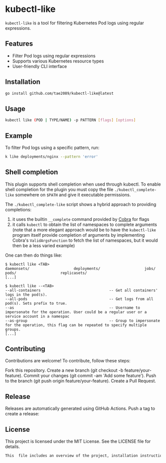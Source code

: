 # kubectl-like

`kubectl-like` is a tool for filtering Kubernetes Pod logs using regular expressions.

## Features

- Filter Pod logs using regular expressions
- Supports various Kubernetes resource types
- User-friendly CLI interface

## Installation

```sh
go install github.com/tae2089/kubectl-like@latest
```

## Usage

```sh
kubectl like (POD | TYPE/NAME) -p PATTERN [flags] [options]
```

## Example

To filter Pod logs using a specific pattern, run:

```sh
k like deployments/nginx --pattern 'error'
```

## Shell completion

This plugin supports shell completion when used through kubectl. To enable shell completion for the plugin
you must copy the file `./kubectl_complete-like` somewhere on `$PATH` and give it executable permissions.

The `./kubectl_complete-like` script shows a hybrid approach to providing completions:

1. it uses the builtin `__complete` command provided by [Cobra](https://github.com/spf13/cobra) for flags
1. it calls `kubectl` to obtain the list of namespaces to complete arguments (note that a more elegant approach would be to have the `kubectl-like` program itself provide completion of arguments by implementing Cobra's `ValidArgsFunction` to fetch the list of namespaces, but it would then be a less varied example)

One can then do things like:

```
$ kubectl like <TAB>
daemonsets/                    deployments/                    jobs/                    pods/                    replicasets/
[...]

$ kubectl like --<TAB>
--all-containers                               -- Get all containers' logs in the pod(s).
--all-pods                                     -- Get logs from all pod(s). Sets prefix to true.
--as                                           -- Username to impersonate for the operation. User could be a regular user or a service account in a namespac
--as-group                                     -- Group to impersonate for the operation, this flag can be repeated to specify multiple groups.
[...]
```

## Contributing

Contributions are welcome! To contribute, follow these steps:

Fork this repository.
Create a new branch (git checkout -b feature/your-feature).
Commit your changes (git commit -am 'Add some feature').
Push to the branch (git push origin feature/your-feature).
Create a Pull Request.

## Release

Releases are automatically generated using GitHub Actions. Push a tag to create a release:

## License

This project is licensed under the MIT License. See the LICENSE file for details.

```sh
This  file includes an overview of the project, installation instructions, usage examples, contribution guidelines, release instructions, and license information. You can modify or add content as needed.
```
